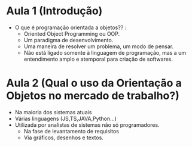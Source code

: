 # Aula 1 (Introdução)

- O que é programação orientada a objetos?? :
    * Oriented Object Programming ou OOP.
    * Um paradigma de desenvolvimento.
    * Uma maneira de resolver um problema, um modo de pensar.
    * Não está ligado somente à linguagem de programação, mas a um entendimento amplo e atemporal para criação de softwares.
# Aula 2 (Qual o uso da Orientação a Objetos no mercado de trabalho?)

- Na maioria dos sistemas atuais
- Várias linguagens (JS,TS,JAVA,Python...) 
- Utilizada por analistas de sistemas não só programadores.
    * Na fase de levantamento de requisitos
    * Via gráficos, desenhos e textos.